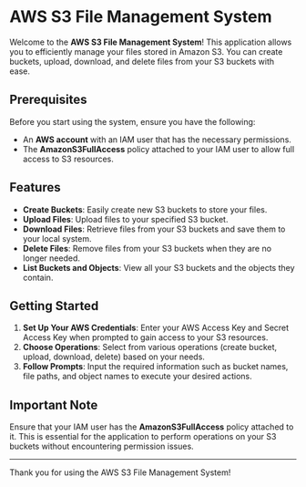 # AWS S3 File Management System

Welcome to the **AWS S3 File Management System**! This application allows you to efficiently manage your files stored in Amazon S3. You can create buckets, upload, download, and delete files from your S3 buckets with ease.

## Prerequisites

Before you start using the system, ensure you have the following:

- An **AWS account** with an IAM user that has the necessary permissions.
- The **AmazonS3FullAccess** policy attached to your IAM user to allow full access to S3 resources.

## Features

- **Create Buckets**: Easily create new S3 buckets to store your files.
- **Upload Files**: Upload files to your specified S3 bucket.
- **Download Files**: Retrieve files from your S3 buckets and save them to your local system.
- **Delete Files**: Remove files from your S3 buckets when they are no longer needed.
- **List Buckets and Objects**: View all your S3 buckets and the objects they contain.

## Getting Started

1. **Set Up Your AWS Credentials**: Enter your AWS Access Key and Secret Access Key when prompted to gain access to your S3 resources.
2. **Choose Operations**: Select from various operations (create bucket, upload, download, delete) based on your needs.
3. **Follow Prompts**: Input the required information such as bucket names, file paths, and object names to execute your desired actions.

## Important Note

Ensure that your IAM user has the **AmazonS3FullAccess** policy attached to it. This is essential for the application to perform operations on your S3 buckets without encountering permission issues.

---

Thank you for using the AWS S3 File Management System!
